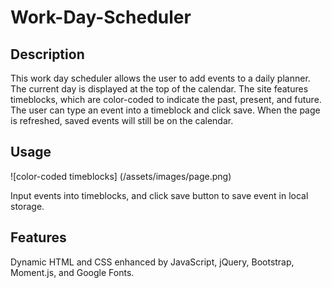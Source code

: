 # Work-Day-Scheduler


## Description
  
This work day scheduler allows the user to add events to a daily planner. The current day is displayed at the top of the calendar. The site features timeblocks, which are color-coded to indicate the past, present, and future. The user can type an event into a timeblock and click save. When the page is refreshed, saved events will still be on the calendar.

## Usage

![color-coded timeblocks] (/assets/images/page.png)

Input events into timeblocks, and click save button to save event in local storage.

## Features

Dynamic HTML and CSS enhanced by JavaScript, jQuery, Bootstrap, Moment.js, and Google Fonts.